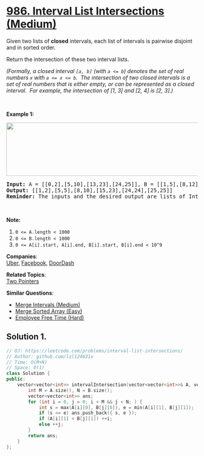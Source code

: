 # [986. Interval List Intersections (Medium)](https://leetcode.com/problems/interval-list-intersections/)

<p>Given two lists&nbsp;of <strong>closed</strong> intervals, each list of intervals is pairwise disjoint and in sorted order.</p>

<p>Return the intersection of these two interval lists.</p>

<p><em>(Formally, a closed interval <code>[a, b]</code> (with <code>a &lt;= b</code>) denotes&nbsp;the set of real numbers <code>x</code> with <code>a &lt;= x &lt;= b</code>.&nbsp; The&nbsp;intersection of two closed intervals is a set of real numbers that is either empty, or can be represented as a closed interval.&nbsp; For example, the intersection of [1, 3] and [2, 4] is [2, 3].)</em></p>

<div>
<p>&nbsp;</p>

<p><strong>Example 1:</strong></p>

<p><strong><img alt="" src="https://assets.leetcode.com/uploads/2019/01/30/interval1.png" style="width: 506px; height: 140px;"></strong></p>

<pre><strong>Input: </strong>A = <span id="example-input-1-1">[[0,2],[5,10],[13,23],[24,25]]</span>, B = <span id="example-input-1-2">[[1,5],[8,12],[15,24],[25,26]]</span>
<strong>Output: </strong><span id="example-output-1">[[1,2],[5,5],[8,10],[15,23],[24,24],[25,25]]</span>
<strong>Reminder: </strong>The inputs and the desired output are lists of Interval&nbsp;objects, and not arrays or lists.
</pre>

<p>&nbsp;</p>

<p><strong>Note:</strong></p>

<ol>
	<li><code>0 &lt;= A.length &lt; 1000</code></li>
	<li><code>0 &lt;= B.length &lt; 1000</code></li>
	<li><code>0 &lt;= A[i].start, A[i].end, B[i].start, B[i].end &lt; 10^9</code></li>
</ol>
</div>

**Companies**:  
[Uber](https://leetcode.com/company/uber), [Facebook](https://leetcode.com/company/facebook), [DoorDash](https://leetcode.com/company/doordash)

**Related Topics**:  
[Two Pointers](https://leetcode.com/tag/two-pointers/)

**Similar Questions**:
* [Merge Intervals (Medium)](https://leetcode.com/problems/merge-intervals/)
* [Merge Sorted Array (Easy)](https://leetcode.com/problems/merge-sorted-array/)
* [Employee Free Time (Hard)](https://leetcode.com/problems/employee-free-time/)

## Solution 1.

```cpp
// OJ: https://leetcode.com/problems/interval-list-intersections/
// Author: github.com/lzl124631x
// Time: O(M+N)
// Space: O(1)
class Solution {
public:
    vector<vector<int>> intervalIntersection(vector<vector<int>>& A, vector<vector<int>>& B) {
        int M = A.size(), N = B.size();
        vector<vector<int>> ans;
        for (int i = 0, j = 0; i < M && j < N; ) {
            int s = max(A[i][0], B[j][0]), e = min(A[i][1], B[j][1]);
            if (s <= e) ans.push_back({ s, e });
            if (A[i][1] < B[j][1]) ++i;
            else ++j;
        }
        return ans;
    }
};
```